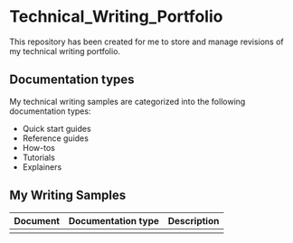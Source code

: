 # Technical_Writing_Portfolio

This repository has been created for me to store and manage revisions of my technical writing portfolio.

## Documentation types
My technical writing samples are categorized into the following documentation types:

- Quick start guides
- Reference guides
- How-tos
- Tutorials
- Explainers

## My Writing Samples
  | Document | Documentation type | Description |
| ------------- | ------------------ | ----------- |
|                |                   |             |

